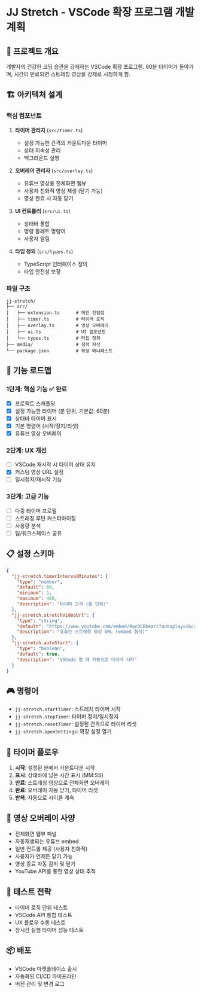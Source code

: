 # JJ Stretch - VSCode 확장 프로그램 개발 계획

## 🎯 프로젝트 개요
개발자의 건강한 코딩 습관을 강제하는 VSCode 확장 프로그램. 60분 타이머가 돌아가며, 시간이 만료되면 스트레칭 영상을 강제로 시청하게 함.

## 🏗️ 아키텍처 설계

### 핵심 컴포넌트
1. **타이머 관리자** (`src/timer.ts`)
   - 설정 가능한 간격의 카운트다운 타이머
   - 상태 지속성 관리
   - 백그라운드 실행

2. **오버레이 관리자** (`src/overlay.ts`)
   - 유튜브 영상용 전체화면 웹뷰
   - 사용자 친화적 영상 재생 (닫기 가능)
   - 영상 완료 시 자동 닫기

3. **UI 컨트롤러** (`src/ui.ts`)
   - 상태바 통합
   - 명령 팔레트 명령어
   - 사용자 알림

4. **타입 정의** (`src/types.ts`)
   - TypeScript 인터페이스 정의
   - 타입 안전성 보장

### 파일 구조
```
jj-stretch/
├── src/
│   ├── extension.ts      # 메인 진입점
│   ├── timer.ts          # 타이머 로직
│   ├── overlay.ts        # 영상 오버레이
│   ├── ui.ts             # UI 컴포넌트
│   └── types.ts          # 타입 정의
├── media/                # 정적 자산
└── package.json          # 확장 매니페스트
```

## 🚀 기능 로드맵

### 1단계: 핵심 기능 ✅ 완료
- [x] 프로젝트 스캐폴딩
- [x] 설정 가능한 타이머 (분 단위, 기본값: 60분)
- [x] 상태바 타이머 표시
- [x] 기본 명령어 (시작/정지/리셋)
- [x] 유튜브 영상 오버레이

### 2단계: UX 개선
- [ ] VSCode 재시작 시 타이머 상태 유지
- [x] 커스텀 영상 URL 설정
- [ ] 일시정지/재시작 기능

### 3단계: 고급 기능
- [ ] 다중 타이머 프로필
- [ ] 스트레칭 루틴 커스터마이징
- [ ] 사용량 분석
- [ ] 팀/워크스페이스 공유

## 📋 설정 스키마

```json
{
  "jj-stretch.timerIntervalMinutes": {
    "type": "number",
    "default": 60,
    "minimum": 1,
    "maximum": 480,
    "description": "타이머 간격 (분 단위)"
  },
  "jj-stretch.stretchVideoUrl": {
    "type": "string",
    "default": "https://www.youtube.com/embed/RqcOCBb4arc?autoplay=1&controls=0",
    "description": "유튜브 스트레칭 영상 URL (embed 형식)"
  },
  "jj-stretch.autoStart": {
    "type": "boolean",
    "default": true,
    "description": "VSCode 열 때 자동으로 타이머 시작"
  }
}
```

## 🎮 명령어
- `jj-stretch.startTimer`: 스트레치 타이머 시작
- `jj-stretch.stopTimer`: 타이머 정지/일시정지
- `jj-stretch.resetTimer`: 설정된 간격으로 타이머 리셋
- `jj-stretch.openSettings`: 확장 설정 열기

## 🔄 타이머 플로우
1. **시작**: 설정된 분에서 카운트다운 시작
2. **표시**: 상태바에 남은 시간 표시 (MM:SS)
3. **만료**: 스트레칭 영상으로 전체화면 오버레이
4. **완료**: 오버레이 자동 닫기, 타이머 리셋
5. **반복**: 자동으로 사이클 계속

## 🎥 영상 오버레이 사양
- 전체화면 웹뷰 패널
- 자동재생되는 유튜브 embed
- 일반 컨트롤 제공 (사용자 친화적)
- 사용자가 언제든 닫기 가능
- 영상 종료 자동 감지 및 닫기
- YouTube API를 통한 영상 상태 추적

## 🧪 테스트 전략
- 타이머 로직 단위 테스트
- VSCode API 통합 테스트
- UX 플로우 수동 테스트
- 장시간 실행 타이머 성능 테스트

## 📦 배포
- VSCode 마켓플레이스 출시
- 자동화된 CI/CD 파이프라인
- 버전 관리 및 변경 로그